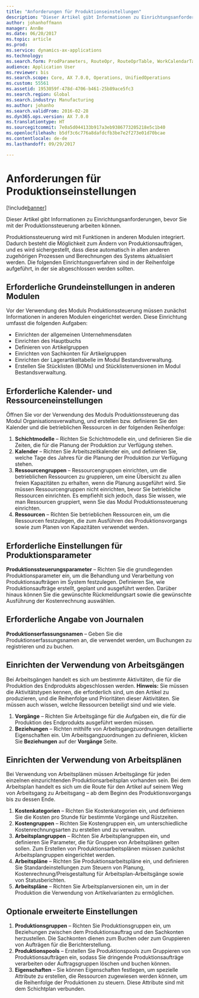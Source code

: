 ```yaml
---
title: "Anforderungen für Produktionseinstellungen"
description: "Dieser Artikel gibt Informationen zu Einrichtungsanforderungen, bevor Sie mit der Produktionssteuerung arbeiten können."
author: johanhoffmann
manager: AnnBe
ms.date: 06/20/2017
ms.topic: article
ms.prod: 
ms.service: dynamics-ax-applications
ms.technology: 
ms.search.form: ProdParameters, RouteOpr, RouteOprTable, WorkCalendarTable, WorkTimeTable, WrkCtrTable
audience: Application User
ms.reviewer: bis
ms.search.scope: Core, AX 7.0.0, Operations, UnifiedOperations
ms.custom: 55561
ms.assetid: 1953059f-478d-4706-b461-25b89ace5fc3
ms.search.region: Global
ms.search.industry: Manufacturing
ms.author: johanho
ms.search.validFrom: 2016-02-28
ms.dyn365.ops.version: AX 7.0.0
ms.translationtype: HT
ms.sourcegitcommit: 7e0a5d044133b917a3eb9386773205218e5c1b40
ms.openlocfilehash: b5df3c6c776a8dafdcfb3be7e2f273e01d70bcae
ms.contentlocale: de-de
ms.lasthandoff: 09/29/2017

---
```


# <a name="production-setup-requirements"></a>Anforderungen für Produktionseinstellungen

[!include[banner](../includes/banner.md)]


Dieser Artikel gibt Informationen zu Einrichtungsanforderungen, bevor Sie mit der Produktionssteuerung arbeiten können. 

Produktionssteuerung wird mit Funktionen in anderen Modulen integriert. Dadurch besteht die Möglichkeit zum Ändern von Produktionsaufträgen, und es wird sichergestellt, dass diese automatisch in allen anderen zugehörigen Prozessen und Berechnungen des Systems aktualisiert werden. Die folgenden Einrichtungsverfahren sind in der Reihenfolge aufgeführt, in der sie abgeschlossen werden sollten.

## <a name="required-baseline-setup-in-other-modules"></a>Erforderliche Grundeinstellungen in anderen Modulen
Vor der Verwendung des Moduls Produktionssteuerung müssen zunächst Informationen in anderen Modulen eingerichtet werden. Diese Einrichtung umfasst die folgenden Aufgaben:

-   Einrichten der allgemeinen Unternehmensdaten
-   Einrichten des Hauptbuchs
-   Definieren von Artikelgruppen
-   Einrichten von Sachkonten für Artikelgruppen
-   Einrichten der Lagerartikeltabelle im Modul Bestandsverwaltung.
-   Erstellen Sie Stücklisten (BOMs) und Stücklistenversionen im Modul Bestandsverwaltung.

## <a name="required-calendar-and-resource-setup"></a>Erforderliche Kalender- und Ressourceneinstellungen
Öffnen Sie vor der Verwendung des Moduls Produktionssteuerung das Modul Organisationsverwaltung, und erstellen bzw. definieren Sie den Kalender und die betrieblichen Ressourcen in der folgenden Reihenfolge:

1.  **Schichtmodelle** – Richten Sie Schichtmodelle ein, und definieren Sie die Zeiten, die für die Planung der Produktion zur Verfügung stehen.
2.  **Kalender** – Richten Sie Arbeitszeitkalender ein, und definieren Sie, welche Tage des Jahres für die Planung der Produktion zur Verfügung stehen.
3.  **Ressourcengruppen** – Ressourcengruppen einrichten, um die betrieblichen Ressourcen zu gruppieren, um eine Übersicht zu allen freien Kapazitäten zu erhalten, wenn die Planung ausgeführt wird. Sie müssen Ressourcengruppen nicht einrichten, bevor Sie betriebliche Ressourcen einrichten. Es empfiehlt sich jedoch, dass Sie wissen, wie man Ressourcen gruppiert, wenn Sie das Modul Produktionssteuerung einrichten.
4.  **Ressourcen** – Richten Sie betrieblichen Ressourcen ein, um die Ressourcen festzulegen, die zum Ausführen des Produktionsvorgangs sowie zum Planen von Kapazitäten verwendet werden.

## <a name="required-production-parameters-setup"></a>Erforderliche Einstellungen für Produktionsparameter
**Produktionssteuerungsparameter** – Richten Sie die grundlegenden Produktionsparameter ein, um die Behandlung und Verarbeitung von Produktionsaufträgen im System festzulegen. Definieren Sie, wie Produktionsaufträge erstellt, geplant und ausgeführt werden. Darüber hinaus können Sie die gewünschte Rückmeldungsart sowie die gewünschte Ausführung der Kostenrechnung auswählen.

## <a name="required-journal-name-identification"></a>Erforderliche Angabe von Journalen
**Produktionserfassungsnamen** – Geben Sie die Produktionserfassungsnamen an, die verwendet werden, um Buchungen zu registrieren und zu buchen.

## <a name="setup-if-you-use-operations"></a>Einrichten der Verwendung von Arbeitsgängen
Bei Arbeitsgängen handelt es sich um bestimmte Aktivitäten, die für die Produktion des Endprodukts abgeschlossen werden. **Hinweis:** Sie müssen die Aktivitätstypen kennen, die erforderlich sind, um den Artikel zu produzieren, und die Reihenfolge und Prioritäten dieser Aktivitäten. Sie müssen auch wissen, welche Ressourcen beteiligt sind und wie viele.

1.  **Vorgänge** – Richten Sie Arbeitsgänge für die Aufgaben ein, die für die Produktion des Endprodukts ausgeführt werden müssen.
2.  **Beziehungen** – Richten mithilfe von Arbeitsgangzuordnungen detaillierte Eigenschaften ein. Um Arbeitsgangzuordnungen zu definieren, klicken Sie **Beziehungen** auf der **Vorgänge** Seite.

## <a name="setup-if-you-use-routes"></a>Einrichten der Verwendung von Arbeitsplänen
Bei Verwendung von Arbeitsplänen müssen Arbeitsgänge für jeden einzelnen einzurichtenden Produktionsarbeitsplan vorhanden sein. Bei dem Arbeitsplan handelt es sich um die Route für den Artikel auf seinem Weg von Arbeitsgang zu Arbeitsgang – ab dem Beginn des Produktionsvorgangs bis zu dessen Ende.

1.  **Kostenkategorien** – Richten Sie Kostenkategorien ein, und definieren Sie die Kosten pro Stunde für bestimmte Vorgänge und Rüstzeiten.
2.  **Kostengruppen** – Richten Sie Kostengruppen ein, um unterschiedliche Kostenrechnungsarten zu erstellen und zu verwalten.
3.  **Arbeitsplangruppen** – Richten Sie Arbeitsplangruppen ein, und definieren Sie Parameter, die für Gruppen von Arbeitsplänen gelten sollen. Zum Erstellen von Produktionsarbeitsplänen müssen zunächst Arbeitsplangruppen eingerichtet werden.
4.  **Arbeitspläne** – Richten Sie Produktionsarbeitspläne ein, und definieren Sie Standardeinstellungen zum Steuern von Planung, Kostenrechnung/Preisgestaltung für Arbeitsplan-Arbeitsgänge sowie von Statusberichten.
5.  **Arbeitspläne** – Richten Sie Arbeitsplanversionen ein, um in der Produktion die Verwendung von Artikelvarianten zu ermöglichen.

## <a name="optional-advanced-settings"></a>Optionale erweiterte Einstellungen
1.  **Produktionsgruppen** – Richten Sie Produktionsgruppen ein, um Beziehungen zwischen dem Produktionsauftrag und den Sachkonten herzustellen. Die Sachkonten dienen zum Buchen oder zum Gruppieren von Aufträgen für die Berichterstellung.
2.  **Produktionspools** – Erstellen Sie Produktionspools zum Gruppieren von Produktionsaufträgen ein, sodass Sie dringende Produktionsaufträge verarbeiten oder Auftragsgruppen löschen und buchen können.
3.  **Eigenschaften** – Sie können Eigenschaften festlegen, um spezielle Attribute zu erstellen, die Ressourcen zugewiesen werden können, um die Reihenfolge der Produktionen zu steuern. Diese Attribute sind mit dem Schichtplan verbunden.





